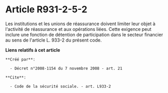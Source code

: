 # Article R931-2-5-2

Les institutions et les unions de réassurance doivent limiter leur objet à l'activité de réassurance et aux opérations liées.
Cette exigence peut inclure une fonction de détention de participation dans le secteur financier au sens de l'article L.
933-2 du présent code.

**Liens relatifs à cet article**

	**Créé par**:

	  - Décret n°2008-1154 du 7 novembre 2008 - art. 21

	**Cite**:

	  - Code de la sécurité sociale. - art. L933-2
